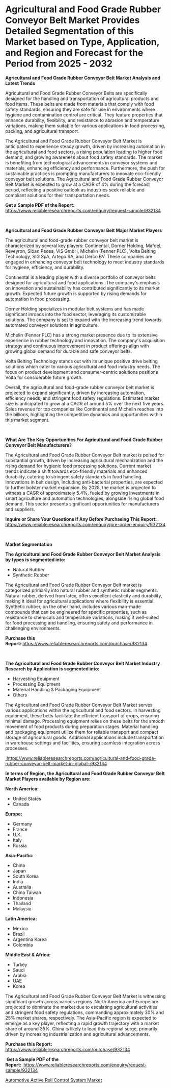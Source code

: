 <p><h1>Agricultural and Food Grade Rubber Conveyor Belt Market Provides Detailed Segmentation of this Market based on Type, Application, and Region and Forecast for the Period from 2025 - 2032</h1></p><p><strong>Agricultural and Food Grade Rubber Conveyor Belt Market Analysis and Latest Trends</strong></p>
<p><p>Agricultural and Food Grade Rubber Conveyor Belts are specifically designed for the handling and transportation of agricultural products and food items. These belts are made from materials that comply with food safety standards, ensuring they are safe for use in environments where hygiene and contamination control are critical. They feature properties that enhance durability, flexibility, and resistance to abrasion and temperature variations, making them suitable for various applications in food processing, packing, and agricultural transport.</p><p>The Agricultural and Food Grade Rubber Conveyor Belt Market is anticipated to experience steady growth, driven by increasing automation in the agricultural and food sectors, a rising population leading to higher food demand, and growing awareness about food safety standards. The market is benefiting from technological advancements in conveyor systems and materials, enhancing efficiency and performance. Furthermore, the push for sustainable practices is prompting manufacturers to innovate eco-friendly conveyor belt solutions. The Agricultural and Food Grade Rubber Conveyor Belt Market is expected to grow at a CAGR of 4% during the forecast period, reflecting a positive outlook as industries seek reliable and compliant solutions for their transportation needs.</p></p>
<p><strong>Get a Sample PDF of the Report:&nbsp;</strong> <a href="https://www.reliableresearchreports.com/enquiry/request-sample/932134?utm_campaign=3316&utm_medium=2&utm_source=Github&utm_content=ia&utm_term=21032025&utm_id=agricultural-and-food-grade-rubber-conveyor-belt">https://www.reliableresearchreports.com/enquiry/request-sample/932134</a></p>
<p>&nbsp;</p>
<p><strong>Agricultural and Food Grade Rubber Conveyor Belt Major Market Players</strong></p>
<p><p>The agricultural and food-grade rubber conveyor belt market is characterized by several key players: Continental, Dorner Holding, Mafdel, Reveyron, Siban Peosa, VIS GmbH, Michelin (Fenner PLC), Volta Belting Technology, SIG SpA, Artego SA, and Derco BV. These companies are engaged in enhancing conveyor belt technology to meet industry standards for hygiene, efficiency, and durability.</p><p>Continental is a leading player with a diverse portfolio of conveyor belts designed for agricultural and food applications. The company's emphasis on innovation and sustainability has contributed significantly to its market growth. Expected future growth is supported by rising demands for automation in food processing.</p><p>Dorner Holding specializes in modular belt systems and has made significant inroads into the food sector, leveraging its customizable solutions. The company is set to expand with the increasing trend towards automated conveyor solutions in agriculture.</p><p>Michelin (Fenner PLC) has a strong market presence due to its extensive experience in rubber technology and innovation. The company's acquisition strategy and continuous improvement in product offerings align with growing global demand for durable and safe conveyor belts.</p><p>Volta Belting Technology stands out with its unique positive drive belting solutions which cater to various agricultural and food industry needs. The focus on product development and consumer-centric solutions positions Volta for considerable future growth.</p><p>Overall, the agricultural and food-grade rubber conveyor belt market is projected to expand significantly, driven by increasing automation, efficiency needs, and stringent food safety regulations. Estimated market size is anticipated to grow at a CAGR of around 5% over the next five years. Sales revenue for top companies like Continental and Michelin reaches into the billions, highlighting the competitive dynamics and opportunities within this market segment.</p></p>
<p>&nbsp;</p>
<p><strong>What Are The Key Opportunities For Agricultural and Food Grade Rubber Conveyor Belt Manufacturers?</strong></p>
<p><p>The Agricultural and Food Grade Rubber Conveyor Belt market is poised for substantial growth, driven by increasing agricultural mechanization and the rising demand for hygienic food processing solutions. Current market trends indicate a shift towards eco-friendly materials and enhanced durability, catering to stringent safety standards in food handling. Innovations in belt design, including anti-bacterial properties, are expected to further bolster market expansion. By 2028, the market is projected to witness a CAGR of approximately 5.4%, fueled by growing investments in smart agriculture and automation technologies, alongside rising global food demand. This sector presents significant opportunities for manufacturers and suppliers.</p></p>
<p><strong>Inquire or Share Your Questions If Any Before Purchasing This Report:</strong> <a href="https://www.reliableresearchreports.com/enquiry/pre-order-enquiry/932134?utm_campaign=3316&utm_medium=2&utm_source=Github&utm_content=ia&utm_term=21032025&utm_id=agricultural-and-food-grade-rubber-conveyor-belt">https://www.reliableresearchreports.com/enquiry/pre-order-enquiry/932134</a></p>
<p>&nbsp;</p>
<p><strong>Market Segmentation</strong></p>
<p><strong>The Agricultural and Food Grade Rubber Conveyor Belt Market Analysis by types is segmented into:</strong></p>
<p><ul><li>Natural Rubber</li><li>Synthetic Rubber</li></ul></p>
<p><p>The Agricultural and Food Grade Rubber Conveyor Belt market is categorized primarily into natural rubber and synthetic rubber segments. Natural rubber, derived from latex, offers excellent elasticity and durability, making it ideal for agricultural applications where flexibility is essential. Synthetic rubber, on the other hand, includes various man-made compounds that can be engineered for specific properties, such as resistance to chemicals and temperature variations, making it well-suited for food processing and handling, ensuring safety and performance in challenging environments.</p></p>
<p><strong>Purchase this Report:&nbsp;</strong><a href="https://www.reliableresearchreports.com/purchase/932134?utm_campaign=3316&utm_medium=2&utm_source=Github&utm_content=ia&utm_term=21032025&utm_id=agricultural-and-food-grade-rubber-conveyor-belt">https://www.reliableresearchreports.com/purchase/932134</a></p>
<p>&nbsp;</p>
<p><strong>The Agricultural and Food Grade Rubber Conveyor Belt Market Industry Research by Application is segmented into:</strong></p>
<p><ul><li>Harvesting Equipment</li><li>Processing Equipment</li><li>Material Handling & Packaging Equipment</li><li>Others</li></ul></p>
<p><p>The Agricultural and Food Grade Rubber Conveyor Belt Market serves various applications within the agricultural and food sectors. In harvesting equipment, these belts facilitate the efficient transport of crops, ensuring minimal damage. Processing equipment relies on these belts for the smooth movement of food products during preparation stages. Material handling and packaging equipment utilize them for reliable transport and compact storage of agricultural goods. Additional applications include transportation in warehouse settings and facilities, ensuring seamless integration across processes.</p></p>
<p><a href="https://www.reliableresearchreports.com/agricultural-and-food-grade-rubber-conveyor-belt-market-in-global-r932134?utm_campaign=3316&utm_medium=2&utm_source=Github&utm_content=ia&utm_term=21032025&utm_id=agricultural-and-food-grade-rubber-conveyor-belt">&nbsp;https://www.reliableresearchreports.com/agricultural-and-food-grade-rubber-conveyor-belt-market-in-global-r932134</a></p>
<p><strong>In terms of Region, the Agricultural and Food Grade Rubber Conveyor Belt Market Players available by Region are:</strong></p>
<p>
    <p> <strong> North America: </strong>
        <ul>
            <li>United States</li>
            <li>Canada</li>
        </ul>
        </p> 
    <p> <strong> Europe: </strong>
        <ul>
            <li>Germany</li>
            <li>France</li>
            <li>U.K.</li>
            <li>Italy</li>
            <li>Russia</li>
        </ul>
        </p> 
    <p> <strong> Asia-Pacific: </strong>
        <ul>
            <li>China</li>
            <li>Japan</li>
            <li>South Korea</li>
            <li>India</li>
            <li>Australia</li>
            <li>China Taiwan</li>
            <li>Indonesia</li>
            <li>Thailand</li>
            <li>Malaysia</li>
        </ul>
        </p> 
    <p> <strong> Latin America: </strong>
        <ul>
            <li>Mexico</li>
            <li>Brazil</li>
            <li>Argentina Korea</li>
            <li>Colombia</li>
        </ul>
        </p> 
    <p> <strong> Middle East & Africa: </strong>
        <ul>
            <li>Turkey</li>
            <li>Saudi</li>
            <li>Arabia</li>
            <li>UAE</li>
            <li>Korea</li>
        </ul>
    </p>
    </p>
<p><p>The Agricultural and Food Grade Rubber Conveyor Belt Market is witnessing significant growth across various regions. North America and Europe are projected to dominate the market due to escalating agricultural activities and stringent food safety regulations, commanding approximately 30% and 25% market shares, respectively. The Asia-Pacific region is expected to emerge as a key player, reflecting a rapid growth trajectory with a market share of around 35%. China is likely to lead this regional surge, primarily driven by increasing industrialization and agricultural advancements.</p></p>
<p><strong>Purchase this Report: </strong><a href="https://www.reliableresearchreports.com/purchase/932134?utm_campaign=3316&utm_medium=2&utm_source=Github&utm_content=ia&utm_term=21032025&utm_id=agricultural-and-food-grade-rubber-conveyor-belt">https://www.reliableresearchreports.com/purchase/932134</a></p>
<p>&nbsp;<strong>Get a Sample PDF of the Report:&nbsp;&nbsp;</strong><a href="https://www.reliableresearchreports.com/enquiry/request-sample/932134?utm_campaign=3316&utm_medium=2&utm_source=Github&utm_content=ia&utm_term=21032025&utm_id=agricultural-and-food-grade-rubber-conveyor-belt">https://www.reliableresearchreports.com/enquiry/request-sample/932134</a></p>
<p><strong></strong></p>
<p><p><a href="https://github.com/boyertrull4r/Market-Research-Report-List-1/blob/main/automotive-active-roll-control-system-market.md?utm_campaign=3316&utm_medium=2&utm_source=Github&utm_content=ia&utm_term=21032025&utm_id=agricultural-and-food-grade-rubber-conveyor-belt">Automotive Active Roll Control System Market</a></p></p>
